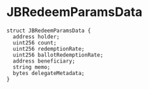 # JBRedeemParamsData

```text
struct JBRedeemParamsData {
  address holder;
  uint256 count;
  uint256 redemptionRate;
  uint256 ballotRedemptionRate;
  address beneficiary;
  string memo;
  bytes delegateMetadata;
}
```

